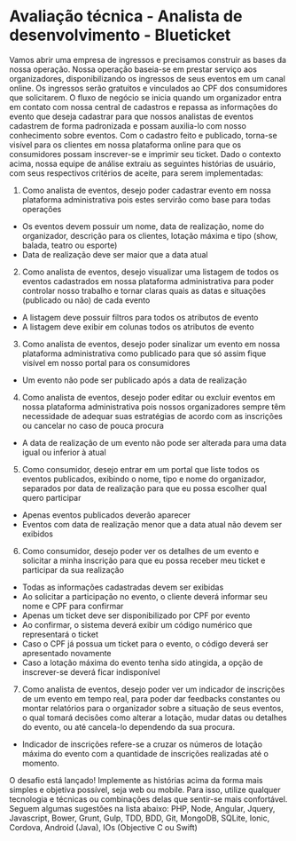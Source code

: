 # Avaliação técnica - Analista de desenvolvimento - Blueticket

Vamos abrir uma empresa de ingressos e precisamos construir as bases da nossa operação.
Nossa operação baseia-se em prestar serviço aos organizadores, disponibilizando os ingressos de seus eventos em um canal online.
Os ingressos serão gratuitos e vinculados ao CPF dos consumidores que solicitarem.
O fluxo de negócio se inicia quando um organizador entra em contato com nossa central de cadastros e repassa as informações do evento que deseja cadastrar para que nossos analistas de eventos cadastrem de forma padronizada e possam auxilia-lo com nosso conhecimento sobre eventos. Com o cadastro feito e publicado, torna-se visível para os clientes em nossa plataforma online para que os consumidores possam inscrever-se e imprimir seu ticket. Dado o contexto acima, nossa equipe de análise extraiu as seguintes histórias de usuário, com seus respectivos critérios de aceite, para serem implementadas:

1. Como analista de eventos, desejo poder cadastrar evento em nossa plataforma administrativa pois estes servirão como base para todas operações
 * Os eventos devem possuir um nome, data de realização, nome do organizador, descrição para os clientes, lotação máxima e tipo (show, balada, teatro ou esporte)
 * Data de realização deve ser maior que a data atual

2. Como analista de eventos, desejo visualizar uma listagem de todos os eventos cadastrados em nossa plataforma administrativa para poder controlar nosso trabalho e tornar claras quais as datas e situações (publicado ou não) de cada evento
 * A listagem deve possuir filtros para todos os atributos de evento
 * A listagem deve exibir em colunas todos os atributos de evento

3. Como analista de eventos, desejo poder sinalizar um evento em nossa plataforma administrativa como publicado para que só assim fique visível em nosso portal para os consumidores
 * Um evento não pode ser publicado após a data de realização

4. Como analista de eventos, desejo poder editar ou excluir eventos em nossa plataforma administrativa pois nossos organizadores sempre têm necessidade de adequar suas estratégias de acordo com as inscrições ou cancelar no caso de pouca procura
 * A data de realização de um evento não pode ser alterada para uma data igual ou inferior à atual

5. Como consumidor, desejo entrar em um portal que liste todos os eventos publicados, exibindo o nome, tipo e nome do organizador, separados por data de realização para que eu possa escolher qual quero participar
 * Apenas eventos publicados deverão aparecer
 * Eventos com data de realização menor que a data atual não devem ser exibidos

6. Como consumidor, desejo poder ver os detalhes de um evento e solicitar a minha inscrição para que eu possa receber meu ticket e participar da sua realização
 * Todas as informações cadastradas devem ser exibidas
 * Ao solicitar a participação no evento, o cliente deverá informar seu nome e CPF para confirmar
 * Apenas um ticket deve ser disponibilizado por CPF por evento
 * Ao confirmar, o sistema deverá exibir um código numérico que representará o ticket
 * Caso o CPF já possua um ticket para o evento, o código deverá ser apresentado novamente
 * Caso a lotação máxima do evento tenha sido atingida, a opção de inscrever-se deverá ficar indisponível

7. Como analista de eventos, desejo poder ver um indicador de inscrições de um evento em tempo real, para poder dar feedbacks constantes ou montar relatórios para o organizador sobre a situação de seus eventos, o qual tomará decisões como alterar a lotação, mudar datas ou detalhes do evento, ou até cancela-lo dependendo da sua procura.
 * Indicador de inscrições refere-se a cruzar os números de lotação máxima do evento com a quantidade de inscrições realizadas até o momento.

O desafio está lançado! Implemente as histórias acima da forma mais simples e objetiva possível, seja web ou mobile. Para isso, utilize qualquer tecnologia e técnicas ou combinações delas que sentir-se mais confortável. Seguem algumas sugestões na lista abaixo:
PHP, Node, Angular, Jquery, Javascript, Bower, Grunt, Gulp, TDD, BDD, Git, MongoDB, SQLite, Ionic, Cordova, Android (Java), IOs (Objective C ou Swift)
